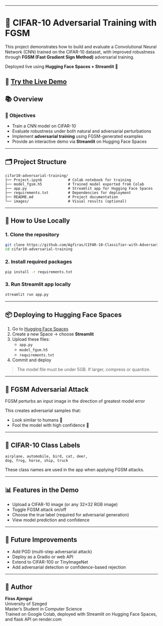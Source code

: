 
---
# 🧠 CIFAR-10 Adversarial Training with FGSM

This project demonstrates how to build and evaluate a Convolutional Neural Network (CNN) trained on the CIFAR-10 dataset, with improved robustness through **FGSM (Fast Gradient Sign Method)** adversarial training.

Deployed live using **Hugging Face Spaces + Streamlit** 🚀

🔗 **[Try the Live Demo](https://huggingface.co/spaces/3llisa/CIFAR-10-Classifier-with-Adversarial-Option)**
---
## 📚 Overview
### 🎯 Objectives

- Train a CNN model on CIFAR-10
- Evaluate robustness under both natural and adversarial perturbations
- Implement **adversarial training** using FGSM-generated examples
- Provide an interactive demo via **Streamlit** on Hugging Face Spaces

---

## 🗂️ Project Structure

```
cifar10-adversarial-training/
├── Project.ipynb            # Colab notebook for training
├── model_fgsm.h5            # Trained model exported from Colab
├── app.py                   # Streamlit app for Hugging Face Spaces
├── requirements.txt         # Dependencies for deployment
├── README.md                # Project documentation
└── images/                  # Visual results (optional)
```

---

## 🚀 How to Use Locally

### 1. Clone the repository

```bash
git clone https://github.com/Agfiras/CIFAR-10-Classifier-with-Adversarial-Option.git
cd cifar10-adversarial-training
```

### 2. Install required packages

```bash
pip install -r requirements.txt
```

### 3. Run Streamlit app locally

```bash
streamlit run app.py
```

---

## 📦 Deploying to Hugging Face Spaces

1. Go to [Hugging Face Spaces](https://huggingface.co/spaces)
2. Create a new Space → choose **Streamlit**
3. Upload these files:
   - `app.py`
   - `model_fgsm.h5`
   - `requirements.txt`
4. Commit and deploy

> The model file must be under 5GB. If larger, compress or quantize.

---

## 🔐 FGSM Adversarial Attack

FGSM perturbs an input image in the direction of greatest model error

This creates adversarial samples that:
- Look similar to humans 👀
- Fool the model with high confidence 🤖

---

## 🧠 CIFAR-10 Class Labels

```
airplane, automobile, bird, cat, deer,
dog, frog, horse, ship, truck
```

These class names are used in the app when applying FGSM attacks.

---

## 📊 Features in the Demo

- Upload a CIFAR-10 image (or any 32×32 RGB image)
- Toggle FGSM attack on/off
- Choose the true label (required for adversarial generation)
- View model prediction and confidence

---

## 📌 Future Improvements

- Add PGD (multi-step adversarial attack)
- Deploy as a Gradio or web API
- Extend to CIFAR-100 or TinyImageNet
- Add adversarial detection or confidence-based rejection

---

## 👤 Author

**Firas Ajengui**  
University of Szeged  
Master’s Student in Computer Science  
Trained on Google Colab, deployed with Streamlit on Hugging Face Spaces, and flask API on render.com
